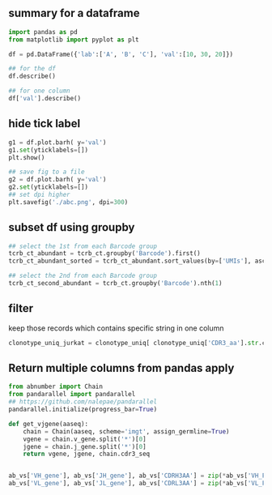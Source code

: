 ## summary for a dataframe

```python
import pandas as pd
from matplotlib import pyplot as plt

df = pd.DataFrame({'lab':['A', 'B', 'C'], 'val':[10, 30, 20]})

## for the df
df.describe()

## for one column
df['val'].describe()
```

## hide tick label

```python
g1 = df.plot.barh( y='val')
g1.set(yticklabels=[])
plt.show()

## save fig to a file
g2 = df.plot.barh( y='val')
g2.set(yticklabels=[])
## set dpi higher
plt.savefig('./abc.png', dpi=300)
```

## subset df using groupby

```python
## select the 1st from each Barcode group
tcrb_ct_abundant = tcrb_ct.groupby('Barcode').first()
tcrb_ct_abundant_sorted = tcrb_ct_abundant.sort_values(by=['UMIs'], ascending=True)

## select the 2nd from each Barcode group
tcrb_ct_second_abundant = tcrb_ct.groupby('Barcode').nth(1)
```

## filter

keep those records which contains specific string in one column
```python
clonotype_uniq_jurkat = clonotype_uniq[ clonotype_uniq['CDR3_aa'].str.contains('ASSFSTCSANYGYT') ]
```

## Return multiple columns from pandas apply

```python
from abnumber import Chain
from pandarallel import pandarallel
## https://github.com/nalepae/pandarallel
pandarallel.initialize(progress_bar=True)

def get_vjgene(aaseq):
    chain = Chain(aaseq, scheme='imgt', assign_germline=True)
    vgene = chain.v_gene.split('*')[0]
    jgene = chain.j_gene.split('*')[0]
    return vgene, jgene, chain.cdr3_seq


ab_vs['VH_gene'], ab_vs['JH_gene'], ab_vs['CDRH3AA'] = zip(*ab_vs['VH_Full_length_AA'].apply(get_vjgene))
ab_vs['VL_gene'], ab_vs['JL_gene'], ab_vs['CDRL3AA'] = zip(*ab_vs['VL_Full_length_AA'].apply(get_vjgene))
```
